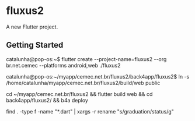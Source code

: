 # fluxus2

A new Flutter project.

## Getting Started

catalunha@pop-os:~$ flutter create --project-name=fluxus2 --org br.net.cemec --platforms android,web ./fluxus2

catalunha@pop-os:~/myapp/cemec.net.br/fluxus2/back4app/fluxus2$ ln -s /home/catalunha/myapp/cemec.net.br/fluxus2/build/web public

cd ~/myapp/cemec.net.br/fluxus2 && flutter build web && cd back4app/fluxus2/ && b4a deploy

find . -type f -name "*.dart" | xargs -r rename "s/graduation/status/g"